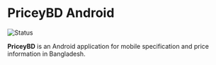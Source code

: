 # PriceyBD Android

![Status](https://img.shields.io/badge/status-in%20development-red.svg)



**PriceyBD** is an Android application for mobile specification
and price information in Bangladesh.
